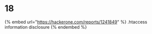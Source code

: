 # 18

{% embed url="https://hackerone.com/reports/1241849" %}
.htaccess information disclosure
{% endembed %}

